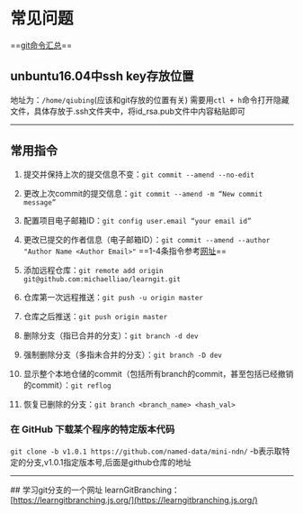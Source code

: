 # 常见问题

==[git命令汇总](https://mp.weixin.qq.com/s?__biz=MzA5NTM3MjIxMw==&mid=2247484580&idx=1&sn=9ac83658e03cb45d7e35782227426fd3&chksm=9041127ea7369b68e2e355a1e87f6a5e3f478fe935f81dabcb510c0cc4c651535e2bfe7de6b1&mpshare=1&scene=1&srcid=0103oHWK05XywbOFqy0Lrsug&pass_ticket=%2Fi7PcKZH%2BZSC5sQT0EObq5fGXivd2QvJkwLv0Izasu2LKzVfbdYztnrXbevQD%2BEf#rd)==

## unbuntu16.04中ssh key存放位置

地址为：`/home/qiubing`(应该和git存放的位置有关)
需要用`ctl + h`命令打开隐藏文件，具体存放于.ssh文件夹中，将id_rsa.pub文件中内容粘贴即可

---

## 常用指令

1. 提交并保持上次的提交信息不变：`git commit --amend --no-edit`
2. 更改上次commit的提交信息：`git commit --amend -m “New commit message”`
3. 配置项目电子邮箱ID：`git config user.email “your email id”`
4. 更改已提交的作者信息（电子邮箱ID）：`git commit --amend --author "Author Name <Author Email>"`   ==1-4条指令参考[网址](https://mp.weixin.qq.com/s?__biz=MzAxODI5ODMwOA==&mid=2666543441&idx=1&sn=6038e8f63d0b99bf9a5aa8bc62abdc49&chksm=80dcfdfab7ab74ec3044c239af88dc6ef6e64a82f76c3ccf29b2d1b319919471e373a0106e38&mpshare=1&scene=1&srcid=#rd)==

5. 添加远程仓库：`git remote add origin git@github.com:michaelliao/learngit.git`
6. 仓库第一次远程推送：`git push -u origin master`
7. 仓库之后推送：`git push origin master`
8. 删除分支（指已合并的分支）：`git branch -d dev`
9. 强制删除分支（多指未合并的分支）：`git branch -D dev`
10. 显示整个本地仓储的commit（包括所有branch的commit，甚至包括已经撤销的commit）：`git reflog`
11. 恢复已删除的分支：`git branch <branch_name> <hash_val>`

### 在 GitHub 下载某个程序的特定版本代码

`git clone -b v1.0.1 https://github.com/named-data/mini-ndn/`
-b表示取特定的分支,v1.0.1指定版本号,后面是github仓库的地址

---

## 学习git分支的一个网址
learnGitBranching：[https://learngitbranching.js.org/](https://learngitbranching.js.org/)
